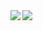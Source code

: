 <a href= "https://github.com/anuraghazra/github-readme-stats">
  <img align="left" src="https://github-readme-stats.vercel.app/api?username=takama&custom_title=Igor's%20Github%20Stats&count_private=true&include_all_commits=true&show_icons=true&hide_border=true" />
</a>
<a href="https://github.com/anuraghazra/github-readme-stats">
 <img align="left" src="https://github-readme-stats.vercel.app/api/top-langs/?username=takama&langs_count=3&hide=makefile,dockerfile,html&hide_border=true" />
</a>

